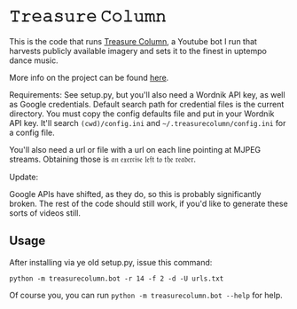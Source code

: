 𝚃𝚛𝚎𝚊𝚜𝚞𝚛𝚎 𝙲𝚘𝚕𝚞𝚖𝚗
================

This is the code that runs [Treasure Column](https://www.youtube.com/channel/UCKNW6jeGUfPUg_UsyAsTaPA), a Youtube bot I run
that harvests publicly available imagery and sets it to the finest in uptempo dance music.

More info on the project can be found [here](https://medium.com/@derekarnold/remote-viewing-5cb161cdef4a).

Requirements: See setup.py, but you'll also need a Wordnik API key, as well as Google credentials.
Default search path for credential files is the current directory. You must copy the config defaults file and put in your
Wordnik API key. It'll search `(cwd)/config.ini` and `~/.treasurecolumn/config.ini` for a config file.

You'll also need a url or file with a url on each line pointing at MJPEG streams. Obtaining those is 𝔞𝔫 𝔢𝔵𝔢𝔯𝔠𝔦𝔰𝔢 𝔩𝔢𝔣𝔱 𝔱𝔬 𝔱𝔥𝔢 𝔯𝔢𝔞𝔡𝔢𝔯.

Update:

Google APIs have shifted, as they do, so this is probably significantly broken. The rest of the code should still work,
if you'd like to generate these sorts of videos still.

Usage
--------

After installing via ye old setup.py, issue this command: 

    python -m treasurecolumn.bot -r 14 -f 2 -d -U urls.txt

Of course you, you can run `python -m treasurecolumn.bot --help` for help.
